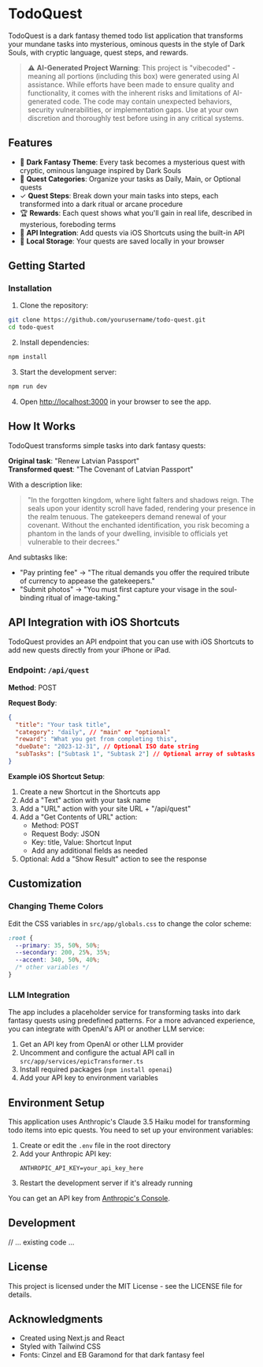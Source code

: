 # TodoQuest

TodoQuest is a dark fantasy themed todo list application that transforms your mundane tasks into mysterious, ominous quests in the style of Dark Souls, with cryptic language, quest steps, and rewards.

> ⚠️ **AI-Generated Project Warning**: This project is "vibecoded" - meaning all portions (including this box) were generated using AI assistance. While efforts have been made to ensure quality and functionality, it comes with the inherent risks and limitations of AI-generated code. The code may contain unexpected behaviors, security vulnerabilities, or implementation gaps. Use at your own discretion and thoroughly test before using in any critical systems.

## Features

- 🏰 **Dark Fantasy Theme**: Every task becomes a mysterious quest with cryptic, ominous language inspired by Dark Souls
- 📜 **Quest Categories**: Organize your tasks as Daily, Main, or Optional quests
- ✓ **Quest Steps**: Break down your main tasks into steps, each transformed into a dark ritual or arcane procedure
- 🏆 **Rewards**: Each quest shows what you'll gain in real life, described in mysterious, foreboding terms
- 📱 **API Integration**: Add quests via iOS Shortcuts using the built-in API
- 💾 **Local Storage**: Your quests are saved locally in your browser

## Getting Started

### Installation

1. Clone the repository:
```bash
git clone https://github.com/yourusername/todo-quest.git
cd todo-quest
```

2. Install dependencies:
```bash
npm install
```

3. Start the development server:
```bash
npm run dev
```

4. Open [http://localhost:3000](http://localhost:3000) in your browser to see the app.

## How It Works

TodoQuest transforms simple tasks into dark fantasy quests:

**Original task**: "Renew Latvian Passport"  
**Transformed quest**: "The Covenant of Latvian Passport"

With a description like:
> "In the forgotten kingdom, where light falters and shadows reign. The seals upon your identity scroll have faded, rendering your presence in the realm tenuous. The gatekeepers demand renewal of your covenant. Without the enchanted identification, you risk becoming a phantom in the lands of your dwelling, invisible to officials yet vulnerable to their decrees."

And subtasks like:
- "Pay printing fee" → "The ritual demands you offer the required tribute of currency to appease the gatekeepers."
- "Submit photos" → "You must first capture your visage in the soul-binding ritual of image-taking."

## API Integration with iOS Shortcuts

TodoQuest provides an API endpoint that you can use with iOS Shortcuts to add new quests directly from your iPhone or iPad.

### Endpoint: `/api/quest`

**Method**: POST

**Request Body**:
```json
{
  "title": "Your task title",
  "category": "daily", // "main" or "optional"
  "reward": "What you get from completing this",
  "dueDate": "2023-12-31", // Optional ISO date string
  "subTasks": ["Subtask 1", "Subtask 2"] // Optional array of subtasks
}
```

**Example iOS Shortcut Setup**:
1. Create a new Shortcut in the Shortcuts app
2. Add a "Text" action with your task name
3. Add a "URL" action with your site URL + "/api/quest"
4. Add a "Get Contents of URL" action:
   - Method: POST
   - Request Body: JSON
   - Key: title, Value: Shortcut Input
   - Add any additional fields as needed
5. Optional: Add a "Show Result" action to see the response

## Customization

### Changing Theme Colors

Edit the CSS variables in `src/app/globals.css` to change the color scheme:

```css
:root {
  --primary: 35, 50%, 50%;
  --secondary: 200, 25%, 35%;
  --accent: 340, 50%, 40%;
  /* other variables */
}
```

### LLM Integration

The app includes a placeholder service for transforming tasks into dark fantasy quests using predefined patterns. For a more advanced experience, you can integrate with OpenAI's API or another LLM service:

1. Get an API key from OpenAI or other LLM provider
2. Uncomment and configure the actual API call in `src/app/services/epicTransformer.ts`
3. Install required packages (`npm install openai`)
4. Add your API key to environment variables

## Environment Setup

This application uses Anthropic's Claude 3.5 Haiku model for transforming todo items into epic quests. You need to set up your environment variables:

1. Create or edit the `.env` file in the root directory
2. Add your Anthropic API key:
   ```
   ANTHROPIC_API_KEY=your_api_key_here
   ```
3. Restart the development server if it's already running

You can get an API key from [Anthropic's Console](https://console.anthropic.com/).

## Development

// ... existing code ...

## License

This project is licensed under the MIT License - see the LICENSE file for details.

## Acknowledgments

- Created using Next.js and React
- Styled with Tailwind CSS
- Fonts: Cinzel and EB Garamond for that dark fantasy feel
